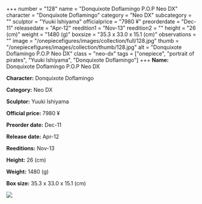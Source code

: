 +++
number = "128"
name = "Donquixote Doflamingo P.O.P Neo DX"
character = "Donquixote Doflamingo"
category = "Neo DX"
subcategory = ""
sculptor = "Yuuki Ishiyama"
officialprice = "7980 ¥"
preorderdate = "Dec-11"
releasedate = "Apr-12"
reedition1 = "Nov-13"
reedition2 = ""
height = "26 (cm)"
weight = "1480 (g)"
boxsize = "35.3 x 33.0 x 15.1 (cm)"
observations = ""
image = "/onepiecefigures/images/collection/full/128.jpg"
thumb = "/onepiecefigures/images/collection/thumb/128.jpg"
alt = "Donquixote Doflamingo P.O.P Neo DX"
class = "neo-dx"
tags = ["onepiece", "portrait of pirates", "Yuuki Ishiyama", "Donquixote Doflamingo"]
+++
**Name:** Donquixote Doflamingo P.O.P Neo DX

**Character:** Donquixote Doflamingo

**Category:** Neo DX 

**Sculptor:** Yuuki Ishiyama

**Official price:** 7980 ¥

**Preorder date:** Dec-11

**Release date:** Apr-12

**Reeditions:** Nov-13

**Height:** 26 (cm)

**Weight:** 1480 (g)

**Box size:** 35.3 x 33.0 x 15.1 (cm)

<img src="/onepiecefigures/images/collection/thumb/128.jpg">